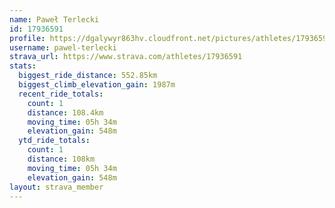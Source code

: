 ```yaml
---
name: Paweł Terlecki
id: 17936591
profile: https://dgalywyr863hv.cloudfront.net/pictures/athletes/17936591/5577025/4/large.jpg
username: pawel-terlecki
strava_url: https://www.strava.com/athletes/17936591
stats:
  biggest_ride_distance: 552.85km
  biggest_climb_elevation_gain: 1987m
  recent_ride_totals:
    count: 1
    distance: 108.4km
    moving_time: 05h 34m
    elevation_gain: 548m
  ytd_ride_totals:
    count: 1
    distance: 108km
    moving_time: 05h 34m
    elevation_gain: 548m
layout: strava_member
--- 
```

